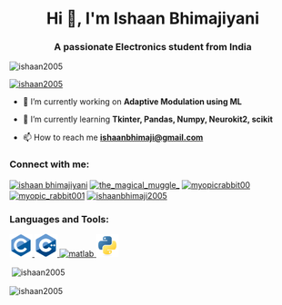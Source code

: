<h1 align="center">Hi 👋, I'm Ishaan Bhimajiyani</h1>
<h3 align="center">A passionate Electronics student from India</h3>

<p align="left"> <img src="https://komarev.com/ghpvc/?username=ishaan2005&label=Profile%20views&color=0e75b6&style=flat" alt="ishaan2005" /> </p>

<p align="left"> <a href="https://github.com/ryo-ma/github-profile-trophy"><img src="https://github-profile-trophy.vercel.app/?username=ishaan2005" alt="ishaan2005" /></a> </p>

- 🔭 I’m currently working on **Adaptive Modulation using ML**

- 🌱 I’m currently learning **Tkinter, Pandas, Numpy, Neurokit2, scikit**

- 📫 How to reach me **ishaanbhimaji@gmail.com**

<h3 align="left">Connect with me:</h3>
<p align="left">
<a href="https://linkedin.com/in/ishaan bhimajiyani" target="blank"><img align="center" src="https://raw.githubusercontent.com/rahuldkjain/github-profile-readme-generator/master/src/images/icons/Social/linked-in-alt.svg" alt="ishaan bhimajiyani" height="30" width="40" /></a>
<a href="https://instagram.com/the_magical_muggle_" target="blank"><img align="center" src="https://raw.githubusercontent.com/rahuldkjain/github-profile-readme-generator/master/src/images/icons/Social/instagram.svg" alt="the_magical_muggle_" height="30" width="40" /></a>
<a href="https://www.codechef.com/users/myopicrabbit00" target="blank"><img align="center" src="https://cdn.jsdelivr.net/npm/simple-icons@3.1.0/icons/codechef.svg" alt="myopicrabbit00" height="30" width="40" /></a>
<a href="https://www.hackerrank.com/myopic_rabbit001" target="blank"><img align="center" src="https://raw.githubusercontent.com/rahuldkjain/github-profile-readme-generator/master/src/images/icons/Social/hackerrank.svg" alt="myopic_rabbit001" height="30" width="40" /></a>
<a href="https://codeforces.com/profile/ishaanbhimaji2005" target="blank"><img align="center" src="https://raw.githubusercontent.com/rahuldkjain/github-profile-readme-generator/master/src/images/icons/Social/codeforces.svg" alt="ishaanbhimaji2005" height="30" width="40" /></a>
</p>

<h3 align="left">Languages and Tools:</h3>
<p align="left"> <a href="https://www.cprogramming.com/" target="_blank" rel="noreferrer"> <img src="https://raw.githubusercontent.com/devicons/devicon/master/icons/c/c-original.svg" alt="c" width="40" height="40"/> </a> <a href="https://www.w3schools.com/cpp/" target="_blank" rel="noreferrer"> <img src="https://raw.githubusercontent.com/devicons/devicon/master/icons/cplusplus/cplusplus-original.svg" alt="cplusplus" width="40" height="40"/> </a> <a href="https://www.mathworks.com/" target="_blank" rel="noreferrer"> <img src="https://upload.wikimedia.org/wikipedia/commons/2/21/Matlab_Logo.png" alt="matlab" width="40" height="40"/> </a> <a href="https://www.python.org" target="_blank" rel="noreferrer"> <img src="https://raw.githubusercontent.com/devicons/devicon/master/icons/python/python-original.svg" alt="python" width="40" height="40"/> </a> </p>

<p>&nbsp;<img align="center" src="https://github-readme-stats.vercel.app/api?username=ishaan2005&show_icons=true&locale=en" alt="ishaan2005" /></p>

<p><img align="center" src="https://github-readme-streak-stats.herokuapp.com/?user=ishaan2005&" alt="ishaan2005" /></p>
